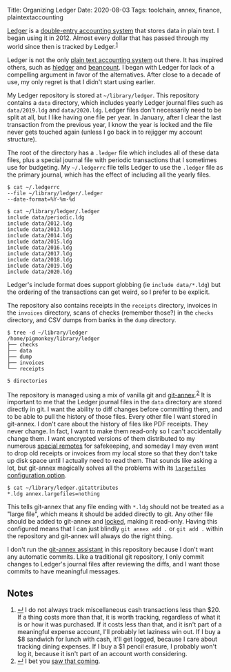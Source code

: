 Title: Organizing Ledger
Date: 2020-08-03
Tags: toolchain, annex, finance, plaintextaccounting

[Ledger](https://www.ledger-cli.org/) is a [double-entry accounting system](https://en.wikipedia.org/wiki/Double-entry_bookkeeping) that stores data in plain text. I began using it in 2012. Almost every dollar that has passed through my world since then is tracked by Ledger.<sup class="footnote-ref" id="fnref:cash"><a rel="footnote" href="#fn:cash" title="see footnote">1</a></sup>

Ledger is not the only [plain text accounting system](https://plaintextaccounting.org/) out there. It has inspired others, such as [hledger](https://hledger.org/) and [beancount](http://furius.ca/beancount/). I began with Ledger for lack of a compelling argument in favor of the alternatives. After close to a decade of use, my only regret is that I didn't start using earlier.

My Ledger repository is stored at `~/library/ledger`. This repository contains a `data` directory, which includes yearly Ledger journal files such as `data/2019.ldg` and `data/2020.ldg`. Ledger files don't necessarily need to be split at all, but I like having one file per year. In January, after I clear the last transaction from the previous year, I know the year is locked and the file never gets touched again (unless I go back in to rejigger my account structure).

The root of the directory has a `.ledger` file which includes all of these data files, plus a special journal file with periodic transactions that I sometimes use for budgeting. My `~/.ledgerrc` file tells Ledger to use the `.ledger` file as the primary journal, which has the effect of including all the yearly files.

    $ cat ~/.ledgerrc
    --file ~/library/ledger/.ledger
    --date-format=%Y-%m-%d

    $ cat ~/library/ledger/.ledger
    include data/periodic.ldg
    include data/2012.ldg
    include data/2013.ldg
    include data/2014.ldg
    include data/2015.ldg
    include data/2016.ldg
    include data/2017.ldg
    include data/2018.ldg
    include data/2019.ldg
    include data/2020.ldg

Ledger's include format does support globbing (ie `include data/*.ldg`) but the ordering of the transactions can get weird, so I prefer to be explicit.

The repository also contains receipts in the `receipts` directory, invoices in the `invoices` directory, scans of checks (remember those?) in the `checks` directory, and CSV dumps from banks in the `dump` directory.

    $ tree -d ~/library/ledger
    /home/pigmonkey/library/ledger
    ├── checks
    ├── data
    ├── dump
    ├── invoices
    └── receipts

    5 directories

The repository is managed using a mix of vanilla git and [git-annex](https://git-annex.branchable.com/).<sup class="footnote-ref" id="fnref:annex"><a rel="footnote" href="#fn:annex" title="see footnote">2</a></sup> It is important to me that the Ledger journal files in the `data` directory are stored directly in git. I want the ability to diff changes before committing them, and to be able to pull the history of those files. Every other file I want stored in git-annex. I don't care about the history of files like PDF receipts. They never change. In fact, I want to make them read-only so I can't accidentally change them. I want encrypted versions of them distributed to my numerous [special remotes](/2016/08/rclone/) for safekeeping, and someday I may even want to drop old receipts or invoices from my local store so that they don't take up disk space until I actually need to read them. That sounds like asking a lot, but git-annex magically solves all the problems with its [`largefiles` configuration option](https://git-annex.branchable.com/tips/largefiles/).

    $ cat ~/library/ledger.gitattributes
    *.ldg annex.largefiles=nothing

This tells git-annex that any file ending with `*.ldg` should not be treated as a "large file", which means it should be added directly to git. Any other file should be added to git-annex and [locked](https://git-annex.branchable.com/git-annex-lock/), making it read-only. Having this configured means that I can just blindly `git annex add .` or `git add .` within the repository and git-annex will always do the right thing.

I don't run the [git-annex assistant](https://git-annex.branchable.com/assistant/) in this repository because I don't want any automatic commits. Like a traditional git repository, I only commit changes to Ledger's journal files after reviewing the diffs, and I want those commits to have meaningful messages.


<div id="footnotes">
    <h2>Notes</h2>
    <ol>
        <li id="fn:cash"><a rev="footnote" href="#fnref:cash" class="footnote-return" title="return to article">&crarr;</a> I do not always track miscellaneous cash transactions less than $20. If a thing costs more than that, it is worth tracking, regardless of what it is or how it was purchased. If it costs less than that, and it isn't part of a meaningful expense account, I'll probably let laziness win out. If I buy a $8 sandwich for lunch with cash, it'll get logged, because I care about tracking dining expenses. If I buy a $1 pencil erasure, I probably won't log it, because it isn't part of an account worth considering.</li>
        <li id="fn:annex"><a rev="footnote" href="#fnref:annex" class="footnote-return" title="return to article">&crarr;</a> I bet you <a href="/tag/annex/">saw that coming</a>.</li>
    </ol>
</div>
